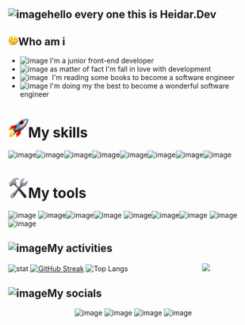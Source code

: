 ## ![image](https://github.com/heidar-dev-2024/heidar-dev-2024/assets/165137772/389c6dd1-e88e-4bca-987c-50dc4c980f5f)hello every one this is **Heidar.Dev**

###

## ![](https://github.com/heidar-dev-2024/heidar-dev-2024/blob/main/Thinking%20Face%20(2).png)Who am i
  
- ![image](https://github.com/heidar-dev-2024/heidar-dev-2024/assets/165137772/fe129c1e-7269-4f54-8e26-4daa98a75fe1)&nbsp;I'm a junior front-end developer
- ![image](https://github.com/heidar-dev-2024/heidar-dev-2024/assets/165137772/ce578ed0-d9db-44e8-bf83-8905d4c33488)&nbsp;as matter of fact I'm fall in love with development
- ![image](https://github.com/heidar-dev-2024/heidar-dev-2024/assets/165137772/13732676-7865-4541-bbf3-2231e7ebc1af)&nbsp;&nbsp;I'm reading some books to become a software engineer
- ![image](https://github.com/heidar-dev-2024/heidar-dev-2024/assets/165137772/7b3dce95-6814-4e2d-a5ad-5fb2c3257c0a)&nbsp;I'm doing my the best to become a wonderful software engineer
  

# ![](https://github.com/heidar-dev-2024/heidar-dev-2024/blob/main/Rocket.png)My skills

![image](https://github.com/heidar-dev-2024/heidar-dev-2024/assets/165137772/71f1435e-3248-4fb4-b691-06117a698868)![image](https://github.com/heidar-dev-2024/heidar-dev-2024/assets/165137772/57dbd68a-6934-4e96-a49b-2e94b22bcb18)![image](https://github.com/heidar-dev-2024/heidar-dev-2024/assets/165137772/c18ac719-4376-40f9-b2d8-f9272d261e09)![image](https://github.com/heidar-dev-2024/heidar-dev-2024/assets/165137772/96dbb118-e369-4292-a8e6-7d9c56a85a85)![image](https://github.com/heidar-dev-2024/heidar-dev-2024/assets/165137772/0e24dd45-96ca-44de-9dc8-594671eed82b)![image](https://github.com/heidar-dev-2024/heidar-dev-2024/assets/165137772/ad5ead4c-de5f-417c-895f-8ae34b3fa6f3)![image](https://github.com/heidar-dev-2024/heidar-dev-2024/assets/165137772/da8bc7cc-bde2-4227-ad99-c308617d5219)![image](https://github.com/heidar-dev-2024/heidar-dev-2024/assets/165137772/dcaefb3d-c76c-4162-9d56-3cf591cd0722)




# ![](https://github.com/heidar-dev-2024/heidar-dev-2024/blob/main/Hammer%20And%20Wrench.png)My tools

![image](https://github.com/heidar-dev-2024/heidar-dev-2024/assets/165137772/41858914-dce4-4bc3-8a13-14ffbf35b27a) ![image](https://github.com/heidar-dev-2024/heidar-dev-2024/assets/165137772/4986c537-7a72-4dbb-91df-6ff9c4065d84)![image](https://github.com/heidar-dev-2024/heidar-dev-2024/assets/165137772/0f7013a6-ce31-4837-84f6-aa64a608a583)![image](https://github.com/heidar-dev-2024/heidar-dev-2024/assets/165137772/26e728e6-95ec-4a24-a0ed-fd7a730c7648)
![image](https://github.com/heidar-dev-2024/heidar-dev-2024/assets/165137772/45d22665-903a-43c8-b2ff-2d362782dd30)![image](https://github.com/heidar-dev-2024/heidar-dev-2024/assets/165137772/7ab7c9c6-c7e0-4bb8-8cb9-db39b7e05252)![image](https://github.com/heidar-dev-2024/heidar-dev-2024/assets/165137772/fcf976ab-0e36-4bf0-8cec-df2497461e2a)
![image](https://github.com/heidar-dev-2024/heidar-dev-2024/assets/165137772/d52691c5-6f67-46e3-8984-de50083c05cc)![image](https://github.com/heidar-dev-2024/heidar-dev-2024/assets/165137772/ad820e9b-668d-4712-8e50-a7568df48a94)




## ![image](https://github.com/heidar-dev-2024/heidar-dev-2024/assets/165137772/863e4a0f-f614-4076-8bd1-587afbd97196)My activities




![stat](https://github-readme-stats.vercel.app/api?username=heidar-dev-2024&show_icons=true&theme=radical)
[![GitHub Streak](https://streak-stats.demolab.com?user=heidar-dev-2024&theme=radical&card_width=370)](https://git.io/streak-stats)
![Top Langs](https://github-readme-stats.vercel.app/api/top-langs/?username=heidar-dev-2024&layout=donut)&nbsp;&nbsp;&nbsp;&nbsp;&nbsp;&nbsp;&nbsp;&nbsp;&nbsp;&nbsp;&nbsp;&nbsp;&nbsp;&nbsp;&nbsp;&nbsp;&nbsp;&nbsp;&nbsp;&nbsp;&nbsp;&nbsp;&nbsp;&nbsp;&nbsp;&nbsp;&nbsp;&nbsp;&nbsp;&nbsp;&nbsp;&nbsp;&nbsp;&nbsp;&nbsp;&nbsp;&nbsp;
![](https://github-profile-trophy.vercel.app/?username=heidar-dev-2024&row=2&column=3)



## ![image](https://github.com/heidar-dev-2024/heidar-dev-2024/assets/165137772/9c9610de-c130-4ba5-aa1b-e64883d0c6c5)My socials

<div align="center">
  
![image](https://github.com/heidar-dev-2024/heidar-dev-2024/assets/165137772/b9c01576-c4b8-43b8-90bf-eeafca958ba7)
![image](https://github.com/heidar-dev-2024/heidar-dev-2024/assets/165137772/a5a54070-28fd-46f5-9d61-079645ccdfc9)
![image](https://github.com/heidar-dev-2024/heidar-dev-2024/assets/165137772/524077c5-2830-43ec-a35c-b412413c16df)
![image](https://github.com/heidar-dev-2024/heidar-dev-2024/assets/165137772/3ebf32ff-dd64-4746-919e-e7204248e5fe)

</div>












